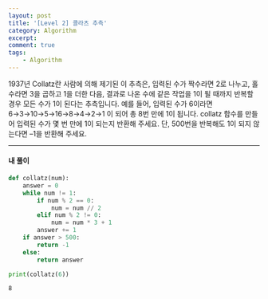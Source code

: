 ```yaml
---
layout: post
title: '[Level 2] 콜라츠 추측'
category: Algorithm
excerpt: 
comment: true
tags:
    - Algorithm
---
```


1937년 Collatz란 사람에 의해 제기된 이 추측은, 입력된 수가 짝수라면 2로 나누고, 홀수라면 3을 곱하고 1을 더한 다음, 결과로 나온 수에 같은 작업을 1이 될 때까지 반복할 경우 모든 수가 1이 된다는 추측입니다. 예를 들어, 입력된 수가 6이라면 6→3→10→5→16→8→4→2→1 이 되어 총 8번 만에 1이 됩니다. collatz 함수를 만들어 입력된 수가 몇 번 만에 1이 되는지 반환해 주세요. 단, 500번을 반복해도 1이 되지 않는다면 –1을 반환해 주세요.

- - -
#### 내 풀이

```py
def collatz(num):
    answer = 0
    while num != 1:
        if num % 2 == 0:
            num = num // 2
        elif num % 2 != 0:
            num = num * 3 + 1
        answer += 1
    if answer > 500:
        return -1
    else:
        return answer

print(collatz(6))
```
```re
8
```



